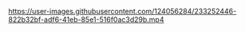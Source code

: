 https://user-images.githubusercontent.com/124056284/233252446-822b32bf-adf6-41eb-85e1-516f0ac3d29b.mp4
